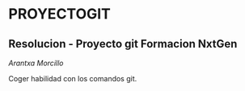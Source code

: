 # PROYECTOGIT

## Resolucion - Proyecto git Formacion NxtGen 
*Arantxa Morcillo*

Coger habilidad con los comandos git.
